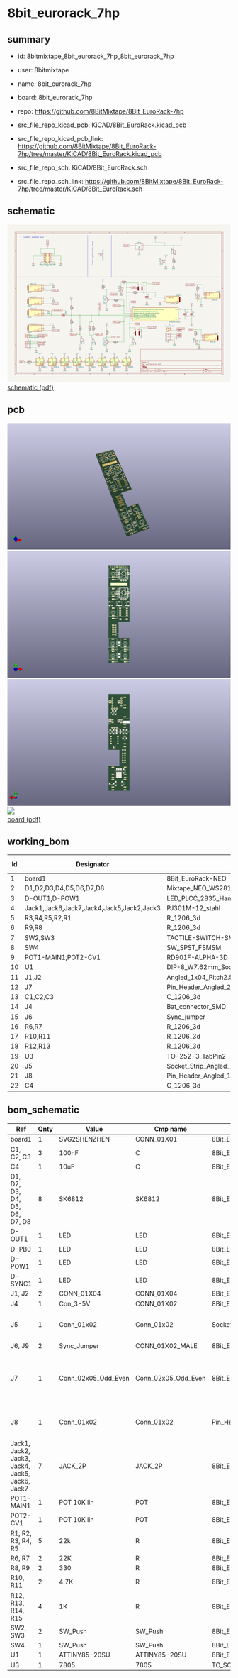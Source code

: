 # 8bit_eurorack_7hp
 
## summary 
* id: 8bitmixtape_8bit_eurorack_7hp_8bit_eurorack_7hp
* user: 8bitmixtape
* name: 8bit_eurorack_7hp
* board: 8bit_eurorack_7hp
* repo: https://github.com/8BitMixtape/8Bit_EuroRack-7hp
* src_file_repo_kicad_pcb: KiCAD/8Bit_EuroRack.kicad_pcb
* src_file_repo_kicad_pcb_link: https://github.com/8BitMixtape/8Bit_EuroRack-7hp/tree/master/KiCAD/8Bit_EuroRack.kicad_pcb


* src_file_repo_sch: KiCAD/8Bit_EuroRack.sch
* src_file_repo_sch_link: https://github.com/8BitMixtape/8Bit_EuroRack-7hp/tree/master/KiCAD/8Bit_EuroRack.sch

## schematic  
![](working_schematic_600.png)  
[schematic (pdf)](working_schematic.pdf)  

## pcb  
![](working_3d_600.png) 
![](working_3d_front_600.png)  
![](working_3d_back_600.png)  
![](working_600.png)  
[board (pdf)](working.pdf)  

## working_bom
| Id | Designator | Footprint | Quantity | Designation | Supplier and ref |  | None | 
| --- | --- | --- | --- | --- | --- | --- | --- | 
| 1 | board1 | 8Bit_EuroRack-NEO | 1 | SVG2SHENZHEN |  |  | [''] | 
| 2 | D1,D2,D3,D4,D5,D6,D7,D8 | Mixtape_NEO_WS2812B_3d | 8 | SK6812 |  |  | [''] | 
| 3 | D-OUT1,D-POW1 | LED_PLCC_2835_Handsoldering | 2 | LED |  |  | [''] | 
| 4 | Jack1,Jack6,Jack7,Jack4,Jack5,Jack2,Jack3 | PJ301M-12_stahl | 7 | JACK_2P |  |  | [''] | 
| 5 | R3,R4,R5,R2,R1 | R_1206_3d | 5 | 22k |  |  | [''] | 
| 6 | R9,R8 | R_1206_3d | 2 | 330 |  |  | [''] | 
| 7 | SW2,SW3 | TACTILE-SWITCH-SMD | 2 | SW_Push |  |  | [''] | 
| 8 | SW4 | SW_SPST_FSMSM | 1 | SW_Push |  |  | [''] | 
| 9 | POT1-MAIN1,POT2-CV1 | RD901F-ALPHA-3D | 2 | POT 10K lin |  |  | [''] | 
| 10 | U1 | DIP-8_W7.62mm_Socket | 1 | ATTINY85-20SU |  |  | [''] | 
| 11 | J1,J2 | Angled_1x04_Pitch2.54mm-3d | 2 | CONN_01X04 |  |  | [''] | 
| 12 | J7 | Pin_Header_Angled_2x05_Pitch2.54mm_with_space_for_con | 1 | Conn_02x05_Odd_Even |  |  | [''] | 
| 13 | C1,C2,C3 | C_1206_3d | 3 | 100nF |  |  | [''] | 
| 14 | J4 | Bat_connector_SMD | 1 | Con_3-5V |  |  | [''] | 
| 15 | J6 | Sync_jumper | 1 | Sync_Jumper |  |  | [''] | 
| 16 | R6,R7 | R_1206_3d | 2 | 22K |  |  | [''] | 
| 17 | R10,R11 | R_1206_3d | 2 | 4.7K |  |  | [''] | 
| 18 | R12,R13 | R_1206_3d | 2 | 1K |  |  | [''] | 
| 19 | U3 | TO-252-3_TabPin2 | 1 | 7805 |  |  | [''] | 
| 20 | J5 | Socket_Strip_Angled_1x02_Pitch2.54mm | 1 | Conn_01x02 |  |  | [''] | 
| 21 | J8 | Pin_Header_Angled_1x02_Pitch2.54mm | 1 | Conn_01x02 |  |  | [''] | 
| 22 | C4 | C_1206_3d | 1 | 10uF |  |  | [''] | 


## bom_schematic
| Ref | Qnty | Value | Cmp name | Footprint | Description | Vendor | DNP | 
| --- | --- | --- | --- | --- | --- | --- | --- | 
| board1 | 1 | SVG2SHENZHEN | CONN_01X01 | 8Bit_Eurorack:8Bit_EuroRack-NEO_7hp |  |  |  | 
| C1, C2, C3 | 3 | 100nF | C | 8Bit_Eurorack:C_1206_3d |  |  |  | 
| C4 | 1 | 10uF | C | 8Bit_Eurorack:C_1206_3d |  |  |  | 
| D1, D2, D3, D4, D5, D6, D7, D8 | 8 | SK6812 | SK6812 | 8Bit_Eurorack:Mixtape_NEO_WS2812B_3d |  |  |  | 
| D-OUT1 | 1 | LED | LED | 8Bit_Eurorack:LED_PLCC_2835_Handsoldering |  |  |  | 
| D-PB0 | 1 | LED | LED | 8Bit_Eurorack:LED_PLCC_2835_Handsoldering |  |  |  | 
| D-POW1 | 1 | LED | LED | 8Bit_Eurorack:LED_PLCC_2835_Handsoldering |  |  |  | 
| D-SYNC1 | 1 | LED | LED | 8Bit_Eurorack:LED_PLCC_2835_Handsoldering |  |  |  | 
| J1, J2 | 2 | CONN_01X04 | CONN_01X04 | 8Bit_Eurorack:Angled_1x04_Pitch2.54mm-3d |  |  |  | 
| J4 | 1 | Con_3-5V | CONN_01X02 | 8Bit_Eurorack:Bat_connector_SMD |  |  |  | 
| J5 | 1 | Conn_01x02 | Conn_01x02 | Socket_Strips:Socket_Strip_Angled_1x02_Pitch2.54mm | Generic connector, single row, 01x02, script generated (kicad-library-utils/schlib/autogen/connector/) |  |  | 
| J6, J9 | 2 | Sync_Jumper | CONN_01X02_MALE | 8Bit_Eurorack:Sync_jumper_small |  |  |  | 
| J7 | 1 | Conn_02x05_Odd_Even | Conn_02x05_Odd_Even | 8Bit_Eurorack:Pin_Header_Angled_2x05_Pitch2.54mm_with_space_for_con | Generic connector, double row, 02x05, odd/even pin numbering scheme (row 1 odd numbers, row 2 even numbers), script generated (kicad-library-utils/schlib/autogen/connector/) |  |  | 
| J8 | 1 | Conn_01x02 | Conn_01x02 | Pin_Headers:Pin_Header_Angled_1x02_Pitch2.54mm | Generic connector, single row, 01x02, script generated (kicad-library-utils/schlib/autogen/connector/) |  |  | 
| Jack1, Jack2, Jack3, Jack4, Jack5, Jack6, Jack7 | 7 | JACK_2P | JACK_2P | 8Bit_Eurorack:PJ301M-12_dusjagr_3d |  |  |  | 
| POT1-MAIN1 | 1 | POT 10K lin | POT | 8Bit_Eurorack:RD901F-ALPHA-3D |  |  |  | 
| POT2-CV1 | 1 | POT 10K lin | POT | 8Bit_Eurorack:RD901F-ALPHA-3D |  |  |  | 
| R1, R2, R3, R4, R5 | 5 | 22k | R | 8Bit_Eurorack:R_1206_3d |  |  |  | 
| R6, R7 | 2 | 22K | R | 8Bit_Eurorack:R_1206_3d |  |  |  | 
| R8, R9 | 2 | 330 | R | 8Bit_Eurorack:R_1206_3d |  |  |  | 
| R10, R11 | 2 | 4.7K | R | 8Bit_Eurorack:R_1206_3d |  |  |  | 
| R12, R13, R14, R15 | 4 | 1K | R | 8Bit_Eurorack:R_1206_3d |  |  |  | 
| SW2, SW3 | 2 | SW_Push | SW_Push | 8Bit_Eurorack:TACTILE-PTH_3d |  |  |  | 
| SW4 | 1 | SW_Push | SW_Push | 8Bit_Eurorack:SW_SPST_3d |  |  |  | 
| U1 | 1 | ATTINY85-20SU | ATTINY85-20SU | 8Bit_Eurorack:DIP-8_Attiny_with_Socket_3d |  |  |  | 
| U3 | 1 | 7805 | 7805 | TO_SOT_Packages_SMD:TO-252-3_TabPin2 |  |  |  | 

